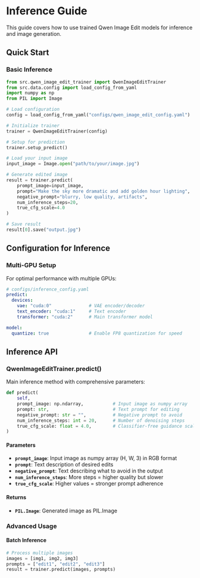 # Inference Guide

This guide covers how to use trained Qwen Image Edit models for inference and image generation.

## Quick Start

### Basic Inference

```python
from src.qwen_image_edit_trainer import QwenImageEditTrainer
from src.data.config import load_config_from_yaml
import numpy as np
from PIL import Image

# Load configuration
config = load_config_from_yaml("configs/qwen_image_edit_config.yaml")

# Initialize trainer
trainer = QwenImageEditTrainer(config)

# Setup for prediction
trainer.setup_predict()

# Load your input image
input_image = Image.open("path/to/your/image.jpg")

# Generate edited image
result = trainer.predict(
    prompt_image=input_image,
    prompt="Make the sky more dramatic and add golden hour lighting",
    negative_prompt="blurry, low quality, artifacts",
    num_inference_steps=20,
    true_cfg_scale=4.0
)

# Save result
result[0].save("output.jpg")
```

## Configuration for Inference

### Multi-GPU Setup

For optimal performance with multiple GPUs:

```yaml
# configs/inference_config.yaml
predict:
  devices:
    vae: "cuda:0"              # VAE encoder/decoder
    text_encoder: "cuda:1"     # Text encoder
    transformer: "cuda:2"      # Main transformer model

model:
  quantize: true               # Enable FP8 quantization for speed
```

## Inference API

### QwenImageEditTrainer.predict()

Main inference method with comprehensive parameters:

```python
def predict(
    self,
    prompt_image: np.ndarray,           # Input image as numpy array
    prompt: str,                        # Text prompt for editing
    negative_prompt: str = "",          # Negative prompt to avoid
    num_inference_steps: int = 20,      # Number of denoising steps
    true_cfg_scale: float = 4.0,        # Classifier-free guidance scale
)
```

#### Parameters

- **`prompt_image`**: Input image as numpy array (H, W, 3) in RGB format
- **`prompt`**: Text description of desired edits
- **`negative_prompt`**: Text describing what to avoid in the output
- **`num_inference_steps`**: More steps = higher quality but slower
- **`true_cfg_scale`**: Higher values = stronger prompt adherence

#### Returns

- **`PIL.Image`**: Generated image as PIL.Image

### Advanced Usage

#### Batch Inference

```python
# Process multiple images
images = [img1, img2, img3]
prompts = ["edit1", "edit2", "edit3"]
result = trainer.predict(images, prompts)
```
